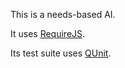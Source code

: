 This is a needs-based AI.

It uses [RequireJS](http://requirejs.org/).

Its test suite uses [QUnit](http://docs.jquery.com/QUnit).
